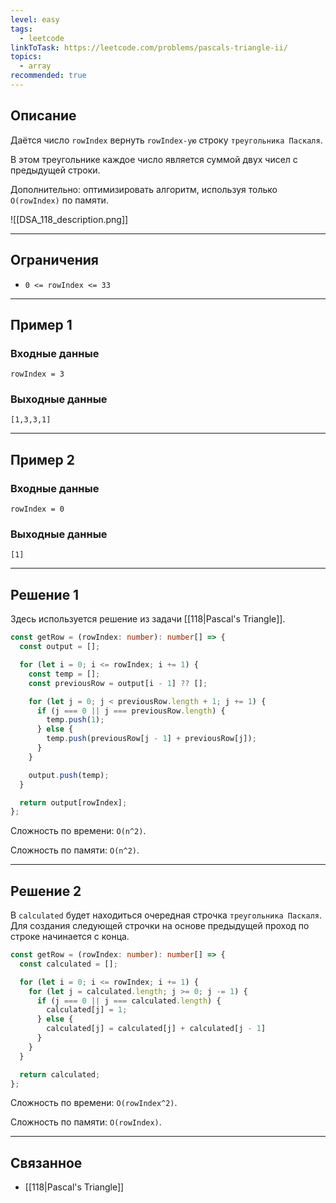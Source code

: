 ```yaml
---
level: easy
tags:
  - leetcode
linkToTask: https://leetcode.com/problems/pascals-triangle-ii/
topics:
  - array
recommended: true
---
```

## Описание

Даётся число `rowIndex` вернуть `rowIndex-ую` строку `треугольника Паскаля`.

В этом треугольнике каждое число является суммой двух чисел с предыдущей строки.

Дополнительно: оптимизировать алгоритм, используя только `O(rowIndex)` по памяти. 

![[DSA_118_description.png]]

---
## Ограничения

- `0 <= rowIndex <= 33`

---
## Пример 1

### Входные данные

```
rowIndex = 3
```
### Выходные данные

```
[1,3,3,1]
```

---
## Пример 2

### Входные данные

```
rowIndex = 0
```
### Выходные данные

```
[1]
```

---
## Решение 1

Здесь используется решение из задачи [[118|Pascal's Triangle]].

```typescript
const getRow = (rowIndex: number): number[] => {
  const output = [];

  for (let i = 0; i <= rowIndex; i += 1) {
    const temp = [];
    const previousRow = output[i - 1] ?? [];

    for (let j = 0; j < previousRow.length + 1; j += 1) {
      if (j === 0 || j === previousRow.length) {
        temp.push(1);
      } else {
        temp.push(previousRow[j - 1] + previousRow[j]);
      }
    }

    output.push(temp);
  }

  return output[rowIndex];
};
```

Сложность по времени: `O(n^2)`.

Сложность по памяти: `O(n^2)`.

---
## Решение 2

В `calculated` будет находиться очередная строчка `треугольника Паскаля`. Для создания следующей строчки на основе предыдущей проход по строке начинается с конца.

```typescript
const getRow = (rowIndex: number): number[] => {
  const calculated = [];

  for (let i = 0; i <= rowIndex; i += 1) {
    for (let j = calculated.length; j >= 0; j -= 1) {
      if (j === 0 || j === calculated.length) {
        calculated[j] = 1;
      } else {
        calculated[j] = calculated[j] + calculated[j - 1]
      }
    }
  }

  return calculated;
};
```

Сложность по времени: `O(rowIndex^2)`.

Сложность по памяти: `O(rowIndex)`.

---
## Связанное

- [[118|Pascal's Triangle]]